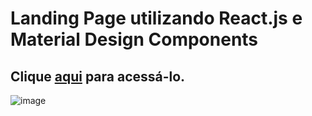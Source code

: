 # Landing Page utilizando React.js e Material Design Components 
## Clique [aqui](https://landingpage-react-materialui.vercel.app/) para acessá-lo.
![image](https://github.com/bragap/landingpage-react-materialui/assets/130567453/698c5f1e-6343-4e15-ae44-2130cecb6e2c)
